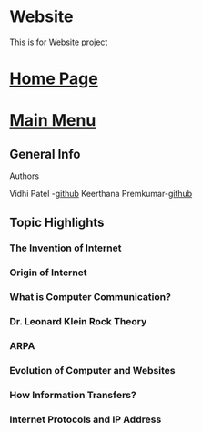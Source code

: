 # Website
This is for Website project
# [Home Page](Content/Index.md)
# [Main Menu](Sections/Nav.md)

## General Info
Authors 

Vidhi Patel -[github](https://github.com/vnjit/IS-601-vidhi)
Keerthana Premkumar-[github](https://github.com/kp79njit/Website)

## Topic Highlights
### The Invention of Internet
### Origin of Internet 
### What is Computer Communication?
### Dr. Leonard Klein Rock Theory
### ARPA
### Evolution of Computer and Websites
### How Information Transfers?
### Internet Protocols and IP Address



